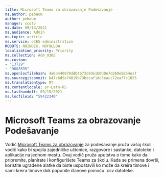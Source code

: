 ```yaml
---
title: Microsoft Teams za obrazovanje Podešavanje
ms.author: pebaum
author: pebaum
manager: scotv
ms.date: 09/13/2021
ms.audience: Admin
ms.topic: article
ms.service: o365-administration
ROBOTS: NOINDEX, NOFOLLOW
localization_priority: Priority
ms.collection: Adm_O365
ms.custom:
- "13729"
- "9008595"
ms.openlocfilehash: 4a6b440078ddb4b73d8de1b0d0e7d260e5854eaf
ms.sourcegitcommit: b47c6d5e74819b73becaf1dc5eacc72eaf7c1055
ms.translationtype: MT
ms.contentlocale: sr-Latn-RS
ms.lasthandoff: 09/15/2021
ms.locfileid: "59422340"
---
```

# <a name="microsoft-teams-for-education-setup"></a>Microsoft Teams za obrazovanje Podešavanje

Vodič [Microsoft Teams za obrazovanje](https://admin.microsoft.com/AdminPortal/Home?#/modernonboarding/msteamsedu) za podešavanje pruža vašoj školi vodič kako bi spojila zajedničke učionice, razgovore i sastanke, datoteke i aplikacije na jednom mestu. Ovaj vodič pruža uputstva o tome kako da pripremite, planirate i konfigurišete Teams za školu. Kada se primena dovrši, koristite ugrađene alatke da biste uspostavili ko može da kreira timove i sami kreira timove dok popunite članove pomoću .csv datoteke. 

